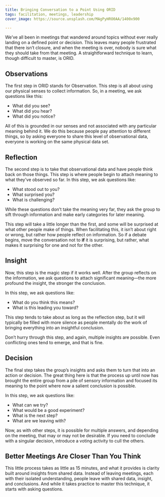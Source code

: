 ```yaml
---
title: Bringing Conversation to a Point Using ORID
tags: facilitation, meetings, leadership
cover_image: https://source.unsplash.com/MAgPyHRO0AA/1400x900

---
```

We’ve all been in meetings that wandered around topics without ever really landing on a defined point or decision. This leaves many people frustrated that there isn’t closure, and when the meeting is over, nobody is sure what they should take from that meeting. A straightforward technique to learn, though difficult to master, is ORID.

## Observations

The first step in ORID stands for Observation. This step is all about using our physical senses to collect information. So, in a meeting, we ask questions like this:

- What did you see?
- What did you hear?
- What did you notice?

All of this is grounded in our senses and not associated with any particular meaning behind it. We do this because people pay attention to different things, so by asking everyone to share this level of observational data, everyone is working on the same physical data set.

## Reflection

The second step is to take that observational data and have people think back on those things. This step is where people begin to attach meaning to what they’ve observed so far. In this step, we ask questions like:

- What stood out to you?
- What surprised you?
- What is challenging?

While these questions don’t take the meaning very far, they ask the group to sift through information and make early categories for later meaning.

This step will take a little longer than the first, and some will be surprised at what other people make of things. When facilitating this, it isn’t about right or wrong, but rather how people reflect on information. So if a debate begins, move the conversation not to **if** it is surprising, but rather, what makes it surprising for one and not for the other.

## Insight

Now, this step is the magic step if it works well. After the group reflects on the information, we ask questions to attach significant meaning—the more profound the insight, the stronger the conclusion.

In this step, we ask questions like:

- What do you think this means?
- What is this leading you toward?

This step tends to take about as long as the reflection step, but it will typically be filled with more silence as people mentally do the work of bringing everything into an insightful conclusion.

Don’t hurry through this step, and again, multiple insights are possible. Even conflicting ones tend to emerge, and that is fine.

## Decision

The final step takes the group’s insights and asks them to turn that into an action or decision. The great thing here is that the process up until now has brought the entire group from a pile of sensory information and focused its meaning to the point where now a salient conclusion is possible.

In this step, we ask questions like:

- What can we try?
- What would be a good experiment?
- What is the next step?
- What are we leaving with?

Now, as with other steps, it is possible for multiple answers, and depending on the meeting, that may or may not be desirable. If you need to conclude with a singular decision, introduce a voting activity to cull the others.

## Better Meetings Are Closer Than You Think

This little process takes as little as 15 minutes, and what it provides is clarity built around insights from shared data. Instead of leaving meetings, each with their isolated understanding, people leave with shared data, insight, and conclusions. And while it takes practice to master this technique, it starts with asking questions.